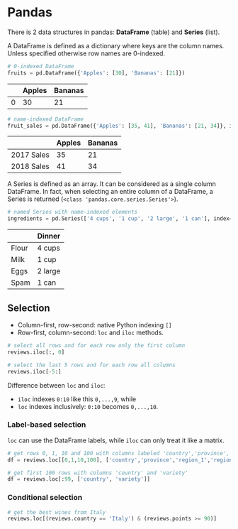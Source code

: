 # Pandas

There is 2 data structures in pandas: **DataFrame** (table) and **Series** (list).

A DataFrame is defined as a dictionary where keys are the column names. Unless specified otherwise row names are 0-indexed.

```python
# 0-indexed DataFrame
fruits = pd.DataFrame({'Apples': [30], 'Bananas': [21]})
```

|     | Apples       | Bananas |
|---|-------------|-----|
| 0     | 30 | 21 |


```python
# name-indexed DataFrame
fruit_sales = pd.DataFrame({'Apples': [35, 41], 'Bananas': [21, 34]}, index=['2017 Sales', '2018 Sales'])
```

|     | Apples       | Bananas |
|---|-------------|-----|
| 2017 Sales | 35 | 21 |
| 2018 Sales | 41 | 34 |

A Series is defined as an array. It can be considered as a single column DataFrame. In fact, when selecting an entire column of a DataFrame, a Series is returned (`<class 'pandas.core.series.Series'>`).

```python
# named Series with name-indexed elements
ingredients = pd.Series(['4 cups', '1 cup', '2 large', '1 can'], index=['Flour', 'Milk', 'Eggs', 'Spam'], name='Dinner')
```

|   | Dinner       |
|---|-------------|
| Flour | 4 cups | 
| Milk | 1 cup | 
| Eggs | 2 large | 
| Spam | 1 can | 

## Selection

* Column-first, row-second: native Python indexing `[]`
* Row-first, column-second: `loc` and `iloc` methods. 

```python
# select all rows and for each row only the first column
reviews.iloc[:, 0]

# select the last 5 rows and for each row all columns
reviews.iloc[-5:]
```

Difference between `loc` and `iloc`:
 
* `iloc` indexes `0:10` like this `0,...,9`, while
* `loc` indexes inclusively: `0:10` becomes `0,...,10`.

### Label-based selection

`loc` can use the DataFrame labels, while `iloc` can only treat it like a matrix. 

```python
# get rows 0, 1, 10 and 100 with columns labeled 'country','province','region_1','region_2'
df = reviews.loc[[0,1,10,100], ['country','province','region_1','region_2']]

# get first 100 rows with columns 'country' and 'variety'
df = reviews.loc[:99, ['country', 'variety']]
```
### Conditional selection

```python
# get the best wines from Italy
reviews.loc[(reviews.country == 'Italy') & (reviews.points >= 90)]
```
